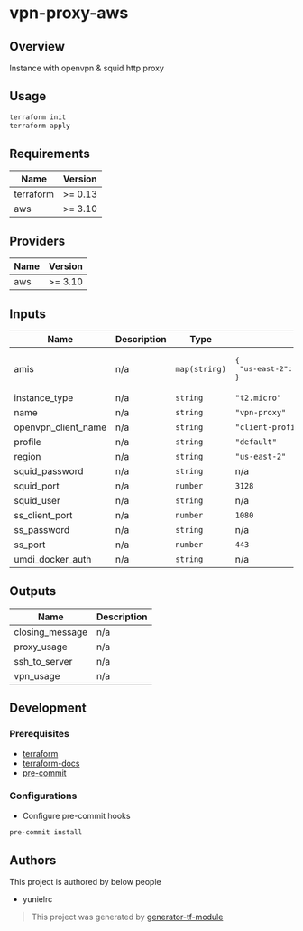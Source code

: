 # vpn-proxy-aws

## Overview

Instance with openvpn & squid http proxy

## Usage

```sh
terraform init
terraform apply
```

<!-- BEGINNING OF PRE-COMMIT-TERRAFORM DOCS HOOK -->

## Requirements

| Name      | Version |
| --------- | ------- |
| terraform | >= 0.13 |
| aws       | >= 3.10 |

## Providers

| Name | Version |
| ---- | ------- |
| aws  | >= 3.10 |

## Inputs

| Name                | Description | Type          | Default                                                    | Required |
| ------------------- | ----------- | ------------- | ---------------------------------------------------------- | :------: |
| amis                | n/a         | `map(string)` | <pre>{<br> "us-east-2": "ami-01237fce26136c8cc"<br>}</pre> |    no    |
| instance_type       | n/a         | `string`      | `"t2.micro"`                                               |    no    |
| name                | n/a         | `string`      | `"vpn-proxy"`                                              |    no    |
| openvpn_client_name | n/a         | `string`      | `"client-profile"`                                         |    no    |
| profile             | n/a         | `string`      | `"default"`                                                |    no    |
| region              | n/a         | `string`      | `"us-east-2"`                                              |    no    |
| squid_password      | n/a         | `string`      | n/a                                                        |   yes    |
| squid_port          | n/a         | `number`      | `3128`                                                     |    no    |
| squid_user          | n/a         | `string`      | n/a                                                        |   yes    |
| ss_client_port      | n/a         | `number`      | `1080`                                                     |    no    |
| ss_password         | n/a         | `string`      | n/a                                                        |   yes    |
| ss_port             | n/a         | `number`      | `443`                                                      |    no    |
| umdi_docker_auth    | n/a         | `string`      | n/a                                                        |   yes    |

## Outputs

| Name            | Description |
| --------------- | ----------- |
| closing_message | n/a         |
| proxy_usage     | n/a         |
| ssh_to_server   | n/a         |
| vpn_usage       | n/a         |

<!-- END OF PRE-COMMIT-TERRAFORM DOCS HOOK -->

## Development

### Prerequisites

- [terraform](https://learn.hashicorp.com/terraform/getting-started/install#installing-terraform)
- [terraform-docs](https://github.com/segmentio/terraform-docs)
- [pre-commit](https://pre-commit.com/#install)

### Configurations

- Configure pre-commit hooks

```sh
pre-commit install
```

## Authors

This project is authored by below people

- yunielrc

> This project was generated by [generator-tf-module](https://github.com/sudokar/generator-tf-module)
